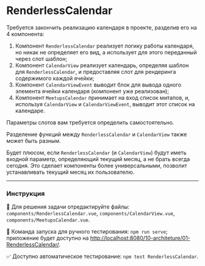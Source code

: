# RenderlessCalendar

Требуется закончить реализацию календаря в проекте, разделив его на 4 компонента:
1. Компонент `RenderlessCalendar` реализует логику работы календаря, но никак не определяет его вид, а использует для этого переданный через слот шаблон;
2. Компонент `CalendarView` реализует календарь, определяя шаблон для `RenderlessCalendar`, и предоставляя слот для рендеринга содержимого каждой ячейки; 
3. Компонент `CalendarViewEvent` выводит блок для вывода одного элемента ячейки календаря (компонент уже реализован);
4. Компонент `MeetupsCalendar` принимает на вход список митапов, и, используя `CalendarView` и `CalendarViewEvent`, выводит этот список на календаре.

Параметры слотов вам требуется определить самостоятельно. 

Разделение функций между `RenderlessCalendar` и `CalendarView` также может быть разным. 

Будет плюсом, если `RenderlessCalendar` (и  `CalendarView`) будут иметь входной параметр, определяющий текущий месяц, а не брать всегда сегодня. Это сделает компоненты более универсальными, позволит устанавливать текущий месяц их пользователю.

---

### Инструкция

📝 Для решения задачи отредактируйте файлы: `components/RenderlessCalendar.vue`, `components/CalendarView.vue`, `components/MeetupsCalendar.vue`.

🚀 Команда запуска для ручного тестирования: `npm run serve`;<br>
приложение будет доступно на [http://localhost:8080/10-architeture/01-RenderlessCalendar/](http://localhost:8080/10-architeture/01-RenderlessCalendar/).

✅ Доступно автоматическое тестирование: `npm test RenderlessCalendar`.
